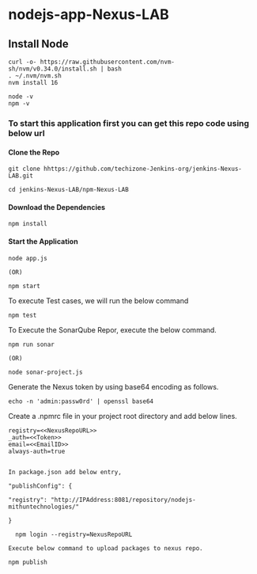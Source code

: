 # nodejs-app-Nexus-LAB
## Install Node

```
curl -o- https://raw.githubusercontent.com/nvm-sh/nvm/v0.34.0/install.sh | bash
. ~/.nvm/nvm.sh
nvm install 16

node -v
npm -v
```
### To start this application first you can get this repo code using below url
#### Clone the Repo
```
git clone hhttps://github.com/techizone-Jenkins-org/jenkins-Nexus-LAB.git

cd jenkins-Nexus-LAB/npm-Nexus-LAB
```
#### Download the Dependencies
```
npm install
```
#### Start the Application
```
node app.js

(OR) 

npm start
```
To execute Test cases, we will run the below command

```
npm test
```

To Execute the SonarQube Repor, execute the below command.
```
npm run sonar

(OR) 

node sonar-project.js
```

Generate the Nexus token by using base64 encoding as follows.
```
echo -n 'admin:passw0rd' | openssl base64
```
Create a .npmrc file in your project root directory and add below lines.
```
registry=<<NexusRepoURL>>
_auth=<<Token>>
email=<<EmailID>>
always-auth=true


In package.json add below entry,

"publishConfig": {

"registry": "http://IPAddress:8081/repository/nodejs-mithuntechnologies/"

}

  npm login --registry=NexusRepoURL
  
Execute below command to upload packages to nexus repo.

npm publish
``` 

